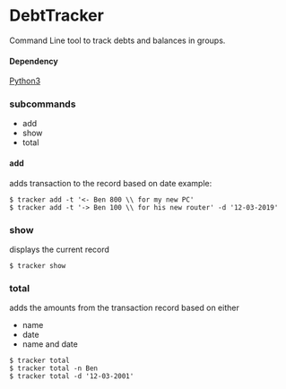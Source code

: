 # DebtTracker

Command Line tool to track debts and balances in groups.

#### Dependency 
[Python3](https://www.python.org/downloads/)

### subcommands
- add
- show
- total

#### add
adds transaction to the record based on date
example:
```
$ tracker add -t '<- Ben 800 \\ for my new PC'
$ tracker add -t '-> Ben 100 \\ for his new router' -d '12-03-2019'
```

### show
displays the current record
```
$ tracker show
```

### total
adds the amounts from the transaction record based on either
- name
- date
- name and date
```
$ tracker total
$ tracker total -n Ben
$ tracker total -d '12-03-2001'
```

